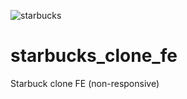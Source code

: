 ![starbucks](https://user-images.githubusercontent.com/50013787/190357268-b4040a5b-6223-4281-b1c9-531ccd98160b.png)
# starbucks_clone_fe
Starbuck clone FE (non-responsive) 
